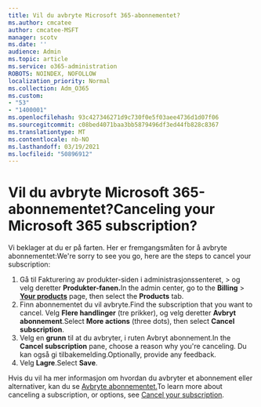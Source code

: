 ```yaml
---
title: Vil du avbryte Microsoft 365-abonnementet?
ms.author: cmcatee
author: cmcatee-MSFT
manager: scotv
ms.date: ''
audience: Admin
ms.topic: article
ms.service: o365-administration
ROBOTS: NOINDEX, NOFOLLOW
localization_priority: Normal
ms.collection: Adm_O365
ms.custom:
- "53"
- "1400001"
ms.openlocfilehash: 93c427346271d9c730f0e5f03aee4736d1d07f06
ms.sourcegitcommit: c08bed4071baa3bb5879496df3ed44fb828c8367
ms.translationtype: MT
ms.contentlocale: nb-NO
ms.lasthandoff: 03/19/2021
ms.locfileid: "50896912"
---
```

# <a name="canceling-your-microsoft-365-subscription"></a><span data-ttu-id="bb3c1-102">Vil du avbryte Microsoft 365-abonnementet?</span><span class="sxs-lookup"><span data-stu-id="bb3c1-102">Canceling your Microsoft 365 subscription?</span></span>

<span data-ttu-id="bb3c1-103">Vi beklager at du er på farten. Her er fremgangsmåten for å avbryte abonnementet:</span><span class="sxs-lookup"><span data-stu-id="bb3c1-103">We're sorry to see you go, here are the steps to cancel your subscription:</span></span>

1. <span data-ttu-id="bb3c1-104">Gå til Fakturering av produkter-siden i administrasjonssenteret,  >  **[](https://go.microsoft.com/fwlink/p/?linkid=842054)** og velg deretter **Produkter-fanen.**</span><span class="sxs-lookup"><span data-stu-id="bb3c1-104">In the admin center, go to the **Billing** > **[Your products](https://go.microsoft.com/fwlink/p/?linkid=842054)** page, then select the **Products** tab.</span></span>
2. <span data-ttu-id="bb3c1-105">Finn abonnementet du vil avbryte.</span><span class="sxs-lookup"><span data-stu-id="bb3c1-105">Find the subscription that you want to cancel.</span></span> <span data-ttu-id="bb3c1-106">Velg **Flere handlinger** (tre prikker), og velg deretter **Avbryt abonnement**.</span><span class="sxs-lookup"><span data-stu-id="bb3c1-106">Select **More actions** (three dots), then select **Cancel subscription**.</span></span>
3. <span data-ttu-id="bb3c1-107">Velg en **grunn** til at du avbryter, i ruten Avbryt abonnement.</span><span class="sxs-lookup"><span data-stu-id="bb3c1-107">In the **Cancel subscription** pane, choose a reason why you're canceling.</span></span> <span data-ttu-id="bb3c1-108">Du kan også gi tilbakemelding.</span><span class="sxs-lookup"><span data-stu-id="bb3c1-108">Optionally, provide any feedback.</span></span>
4. <span data-ttu-id="bb3c1-109">Velg **Lagre**.</span><span class="sxs-lookup"><span data-stu-id="bb3c1-109">Select **Save**.</span></span>

<span data-ttu-id="bb3c1-110">Hvis du vil ha mer informasjon om hvordan du avbryter et abonnement eller alternativer, kan du se [Avbryte abonnementet.](https://docs.microsoft.com/microsoft-365/commerce/subscriptions/cancel-your-subscription)</span><span class="sxs-lookup"><span data-stu-id="bb3c1-110">To learn more about canceling a subscription, or options, see [Cancel your subscription](https://docs.microsoft.com/microsoft-365/commerce/subscriptions/cancel-your-subscription).</span></span>
